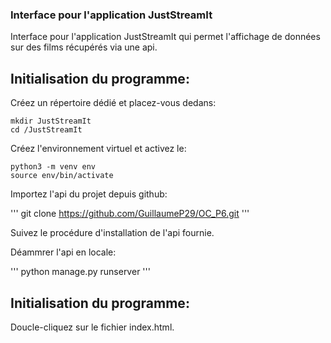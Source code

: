 ### Interface pour l'application JustStreamIt

Interface pour l'application JustStreamIt qui permet l'affichage de données sur des films 
récupérés via une api.


## Initialisation du programme:

Créez un répertoire dédié et placez-vous dedans:

```
mkdir JustStreamIt
cd /JustStreamIt
```

Créez l'environnement virtuel et activez le:

```
python3 -m venv env
source env/bin/activate
```


Importez l'api du projet depuis github:

'''
git clone https://github.com/GuillaumeP29/OC_P6.git
'''

Suivez le procédure d'installation de l'api fournie.

Déammrer l'api en locale:

'''
python manage.py runserver
'''

## Initialisation du programme:

Doucle-cliquez sur le fichier index.html.